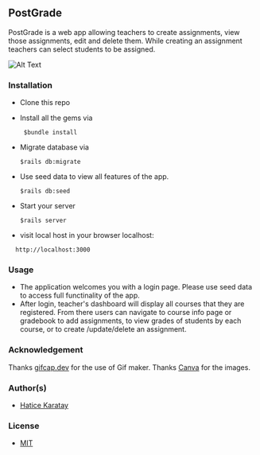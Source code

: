 ## PostGrade
PostGrade is a web app allowing teachers to create assignments, view those assignments, edit and delete them. While creating an assignment teachers can select students to be assigned.

![Alt Text](app/assets/images/postgrade.gif?raw=true )

### Installation
* Clone this repo

* Install all the gems via 
   ``` 
    $bundle install
   ```
 * Migrate database via
    ```
    $rails db:migrate
   ```
 * Use seed data to view all features of the app.
     ```
    $rails db:seed
    ```
 * Start your server
     ```
    $rails server
   ```
 * visit local host in your browser localhost:    
  ```
    http://localhost:3000 
  ```

### Usage
 - The application welcomes you with a login page. Please use seed data to access full functinality of the app. 
 - After login, teacher's dashboard will display all courses that they are registered. From there users can navigate to course info page or gradebook to add assignments, to view grades of students by each course, or to create /update/delete an assignment.

### Acknowledgement
Thanks [gifcap.dev](https://github.com/joaomoreno/gifcap) for the use of Gif maker.
Thanks [Canva](https://www.canva.com/) for the images.

### Author(s)
* [Hatice Karatay](https://github.com/haticekaratay)
### License 
* [MIT](https://github.com/haticekaratay/post-grade/blob/main/LICENSE)
